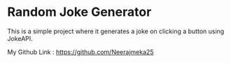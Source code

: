 # Random Joke Generator

This is a simple project where it generates a joke on clicking a button using JokeAPI.

My Github Link : https://github.com/Neerajmeka25
